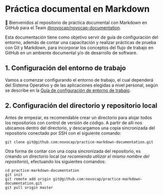 # Práctica documental en Markdown
:wave: Bienvenidos al repositorio de práctica documental con Markdown en GitHub para el Team [@novocap/novocap-documentation](https://github.com/orgs/novocap/teams/novocap-documentation).

Esta documentación tiene como objetivo servir de guía de configuración del entorno, además de contar una capacitación y realizar prácticas de prueba con Git y Markdown, para incorporar los conceptos del flujo de trabajo en GitHub en un ambiente documental y/o de desarrollo de software. 
## 1. Configuración del entorno de trabajo
Vamos a comenzar configurando el entorno de trabajo, el cual dependerá del Sistema Operativo y de las aplicaciones elegidas a nivel personal, según se describe en la [Guía de configuración de entorno de trabajo](docs/WORKSPACE.md).
## 2. Configuración del directorio y repositorio local
Antes de empezar, es recomendable crear un directorio para alojar todos los repositorios con control de versión de código. A partir de allí nos ubicamos dentro del directorio, y descargamos una copia sincronizada del repositorio conectado por SSH con el siguiente comando:
```git
git clone git@github.com:novocap/practice-markdown-documentation.git
```
Otra forma de contar con una copia sincronizada del repositorio, es creando un directorio local (_se recomienda utilizar el mismo nombre del repositorio_), efectuando los siguientes comandos:
```git
cd practice-markdown-documentation
git init
git remote add origin git@github.com:novocap/practice-markdown-documentation.git
git pull origin master
```